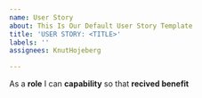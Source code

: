 ```yaml
---
name: User Story
about: This Is Our Default User Story Template
title: 'USER STORY: <TITLE>'
labels: ''
assignees: KnutHojeberg

---
```


As a **role** I can **capability** so that **recived benefit**
